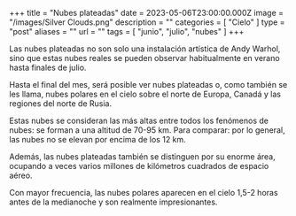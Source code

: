 +++
title = "Nubes plateadas"
date = 2023-05-06T23:00:00.000Z
image = "/images/Silver Clouds.png"
description = ""
categories = [ "Cielo" ]
type = "post"
aliases = ""
url = ""
tags = [ "junio", "julio", "nubes" ]
+++

Las nubes plateadas no son solo una instalación artística de Andy Warhol, sino que estas nubes reales se pueden observar habitualmente en verano hasta finales de julio.

Hasta el final del mes, será posible ver nubes plateadas o, como también se les llama, nubes polares en el cielo sobre el norte de Europa, Canadá y las regiones del norte de Rusia.

Estas nubes se consideran las más altas entre todos los fenómenos de nubes: se forman a una altitud de 70-95 km. Para comparar: por lo general, las nubes no se elevan por encima de los 12 km.

Además, las nubes plateadas también se distinguen por su enorme área, ocupando a veces varios millones de kilómetros cuadrados de espacio aéreo.

Con mayor frecuencia, las nubes polares aparecen en el cielo 1,5-2 horas antes de la medianoche y son realmente impresionantes.
